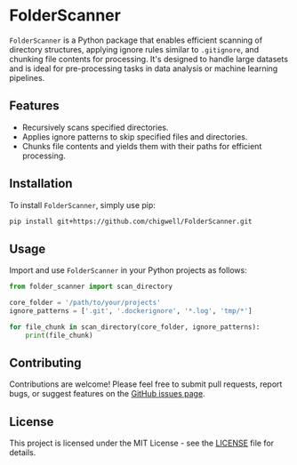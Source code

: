 # FolderScanner

`FolderScanner` is a Python package that enables efficient scanning of directory structures, applying ignore rules similar to `.gitignore`, and chunking file contents for processing. It's designed to handle large datasets and is ideal for pre-processing tasks in data analysis or machine learning pipelines.

## Features

- Recursively scans specified directories.
- Applies ignore patterns to skip specified files and directories.
- Chunks file contents and yields them with their paths for efficient processing.

## Installation

To install `FolderScanner`, simply use pip:

```bash
pip install git+https://github.com/chigwell/FolderScanner.git
```

## Usage

Import and use `FolderScanner` in your Python projects as follows:

```python
from folder_scanner import scan_directory

core_folder = '/path/to/your/projects'
ignore_patterns = ['.git', '.dockerignore', '*.log', 'tmp/*']

for file_chunk in scan_directory(core_folder, ignore_patterns):
    print(file_chunk)
```

## Contributing

Contributions are welcome! Please feel free to submit pull requests, report bugs, or suggest features on the [GitHub issues page](https://github.com/chigwell/FolderScanner/issues).

## License

This project is licensed under the MIT License - see the [LICENSE](LICENSE) file for details.

